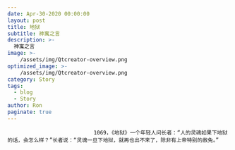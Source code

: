 ```yaml
---
date: Apr-30-2020 00:00:00
layout: post
title: 地狱
subtitle: 神寓之言
description: >-
  神寓之言
image: >-
    /assets/img/Qtcreator-overview.png
optimized_image: >-
    /assets/img/Qtcreator-overview.png
category: Story
tags:
  - blog
  - Story
author: Ron
paginate: true
---
```


							　　1069，《地狱》一个年轻人问长者：“人的灵魂如果下地狱的话，会怎么样？”长者说：“灵魂一旦下地狱，就再也出不来了，除非有上帝特别的赦免。”
							
							
						